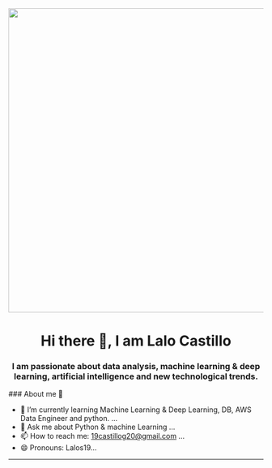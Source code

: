 <div id=" header" align="center">
<img src="https://media.giphy.com/media/MarRSACy8q3MPtXKQq/giphy.gif" width="600" />
<h1 align ='center'> Hi there 👋, I am Lalo Castillo </h1>
<h3 align ='center'> I am passionate about data analysis, machine learning & deep learning, artificial intelligence and new technological trends.</h3>
</div>
### About me 👋

- 🌱 I’m currently learning Machine Learning & Deep Learning, DB, AWS Data Engineer and python.  ...
- 💬 Ask me about  Python & machine Learning ...
- 📫 How to reach me: 19castillog20@gmail.com ...
- 😄 Pronouns: Lalos19...
---

